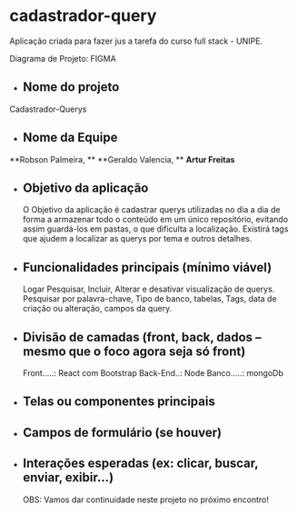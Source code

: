 # cadastrador-query
 Aplicação criada para fazer jus a tarefa do curso full stack - UNIPE.

 Diagrama de Projeto: FIGMA

- ## **Nome do projeto**
 Cadastrador-Querys

- ## **Nome da Equipe**
 **Robson Palmeira, **
 **Geraldo Valencia, **
 **Artur Freitas**
 
- ## **Objetivo da aplicação**
  O Objetivo da aplicação é cadastrar querys utilizadas no dia a dia de forma a armazenar todo o conteúdo em um único repositório, evitando assim guardá-los em pastas, o que dificulta a localização. Existirá tags que ajudem a localizar as querys por tema e outros detalhes.

- ## **Funcionalidades principais (mínimo viável)**
  Logar
  Pesquisar, Incluir, Alterar e desativar visualização de querys.
  Pesquisar por palavra-chave, Tipo de banco, tabelas, Tags, data de  criação ou alteração, campos da query.

- ## **Divisão de camadas (front, back, dados – mesmo que o foco agora seja só front)**
  Front.....: React com Bootstrap
  Back-End..: Node
  Banco.....: mongoDb 
 
- ## **Telas ou componentes principais**
- ## **Campos de formulário (se houver)**
- ## **Interações esperadas (ex: clicar, buscar, enviar, exibir...)**

  OBS: Vamos dar continuidade neste projeto no próximo encontro!
